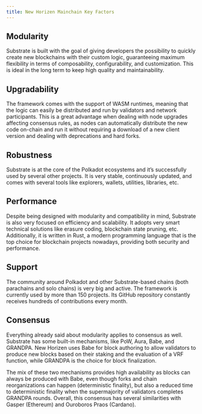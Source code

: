 ```yaml
---
title: New Horizen Mainchain Key Factors
---
```


## Modularity
Substrate is built with the goal of giving developers the possibility to quickly create new blockchains with their custom logic, guaranteeing maximum flexibility in terms of composability, configurability, and customization. This is ideal in the long term to keep high quality and maintainability.

## Upgradability
The framework comes with the support of WASM runtimes, meaning that the logic can easily be distributed and run by validators and network participants. This is a great advantage when dealing with node upgrades affecting consensus rules, as nodes can automatically distribute the new code on-chain and run it without requiring a download of a new client version and dealing with deprecations and hard forks.

## Robustness
Substrate is at the core of the Polkadot ecosystems and it’s successfully used by several other projects. It is very stable, continuously updated, and comes with several tools like explorers, wallets, utilities, libraries, etc.

## Performance
Despite being designed with modularity and compatibility in mind, Substrate is also very focused on efficiency and scalability. It adopts very smart technical solutions like erasure coding, blockchain state pruning, etc.
Additionally, it is written in Rust, a modern programming language that is the top choice for blockchain projects nowadays, providing both security and performance.

## Support
The community around Polkadot and other Substrate-based chains (both parachains and solo chains) is very big and active. The framework is currently used by more than 150 projects. Its GitHub repository constantly receives hundreds of contributions every month.

## Consensus
Everything already said about modularity applies to consensus as well. Substrate has some built-in mechanisms, like PoW, Aura, Babe, and GRANDPA.  New Horizen uses Babe for block authoring to allow validators to produce new blocks based on their staking and the evaluation of a VRF function, while GRANDPA is the choice for block finalization.

The mix of these two mechanisms provides high availability as blocks can always be produced with Babe, even though forks and chain reorganizations can happen (deterministic finality), but also a reduced time to deterministic finality when the supermajority of validators completes GRANDPA rounds.  Overall, this consensus has several similarities with Gasper (Ethereum) and Ouroboros Praos (Cardano).
